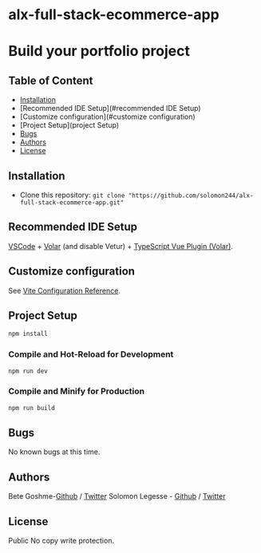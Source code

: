 # alx-full-stack-ecommerce-app
# Build your portfolio project



## Table of Content
* [Installation](#installation)
* [Recommended IDE Setup](#recommended IDE Setup)
* [Customize configuration](#customize configuration)
* [Project Setup](project Setup)
* [Bugs](#bugs)
* [Authors](#authors)
* [License](#license)

## Installation
* Clone this repository: `git clone "https://github.com/solomon244/alx-full-stack-ecommerce-app.git"`


## Recommended IDE Setup
[VSCode](https://code.visualstudio.com/) + [Volar](https://marketplace.visualstudio.com/items?itemName=Vue.volar) (and disable Vetur) + [TypeScript Vue Plugin (Volar)](https://marketplace.visualstudio.com/items?itemName=Vue.vscode-typescript-vue-plugin).

## Customize configuration

See [Vite Configuration Reference](https://vitejs.dev/config/).

## Project Setup

```sh
npm install
```

### Compile and Hot-Reload for Development

```sh
npm run dev
```

### Compile and Minify for Production

```sh
npm run build
```


## Bugs
No known bugs at this time. 

## Authors
Bete Goshme-[Github](https://github.com/bete7512) / [Twitter](https://twitter//) 
Solomon Legesse - [Github](https://github.com/solomon244) / [Twitter](https://twitter/solomon2436.com/)  

## License
Public No copy write protection. 
